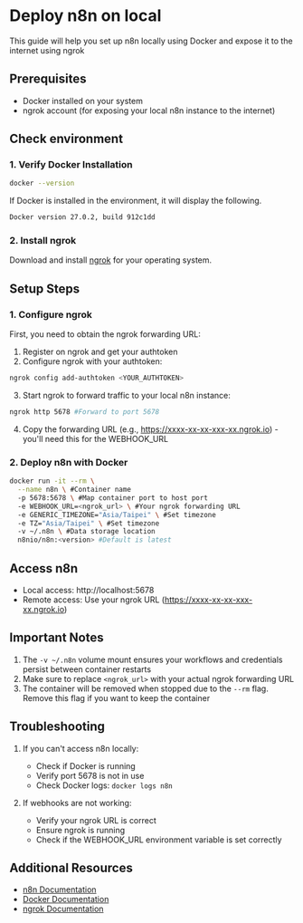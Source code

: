 # Deploy n8n on local
This guide will help you set up n8n locally using Docker and expose it to the internet using ngrok

## Prerequisites
- Docker installed on your system
- ngrok account (for exposing your local n8n instance to the internet)

## Check environment
### 1. Verify Docker Installation
```bash
docker --version
```
If Docker is installed in the environment, it will display the following.
```bash
Docker version 27.0.2, build 912c1dd
```

### 2. Install ngrok
Download and install [ngrok](https://ngrok.com/downloads/linux) for your operating system.

## Setup Steps

### 1. Configure ngrok
First, you need to obtain the ngrok forwarding URL:
1. Register on ngrok and get your authtoken
2. Configure ngrok with your authtoken:
```bash
ngrok config add-authtoken <YOUR_AUTHTOKEN>
```
3. Start ngrok to forward traffic to your local n8n instance:
```bash
ngrok http 5678 #Forward to port 5678
```
4. Copy the forwarding URL (e.g., https://xxxx-xx-xx-xxx-xx.ngrok.io) - you'll need this for the WEBHOOK_URL

### 2. Deploy n8n with Docker
```bash
docker run -it --rm \
  --name n8n \ #Container name
  -p 5678:5678 \ #Map container port to host port
  -e WEBHOOK_URL=<ngrok_url> \ #Your ngrok forwarding URL
  -e GENERIC_TIMEZONE="Asia/Taipei" \ #Set timezone
  -e TZ="Asia/Taipei" \ #Set timezone
  -v ~/.n8n \ #Data storage location
  n8nio/n8n:<version> #Default is latest
```

## Access n8n
- Local access: http://localhost:5678
- Remote access: Use your ngrok URL (https://xxxx-xx-xx-xxx-xx.ngrok.io)

## Important Notes
1. The `-v ~/.n8n` volume mount ensures your workflows and credentials persist between container restarts
2. Make sure to replace `<ngrok_url>` with your actual ngrok forwarding URL
3. The container will be removed when stopped due to the `--rm` flag. Remove this flag if you want to keep the container

## Troubleshooting
1. If you can't access n8n locally:
   - Check if Docker is running
   - Verify port 5678 is not in use
   - Check Docker logs: `docker logs n8n`

2. If webhooks are not working:
   - Verify your ngrok URL is correct
   - Ensure ngrok is running
   - Check if the WEBHOOK_URL environment variable is set correctly

## Additional Resources
- [n8n Documentation](https://docs.n8n.io/)
- [Docker Documentation](https://docs.docker.com/)
- [ngrok Documentation](https://ngrok.com/docs)